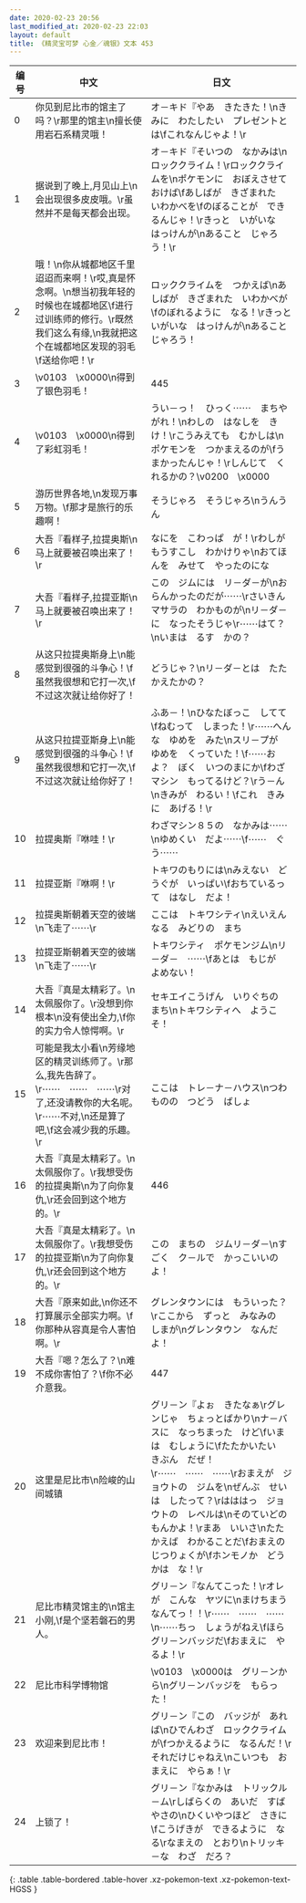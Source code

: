 ```yaml
---
date: 2020-02-23 20:56
last_modified_at: 2020-02-23 22:03
layout: default
title: 《精灵宝可梦 心金／魂银》文本 453
---
```

| 编号 | 中文 | 日文 |
| ---- | ---- | ---- |
| 0 | 你见到尼比市的馆主了吗？\r那里的馆主\n擅长使用岩石系精灵哦！ | オ－キド『やあ　きたきた！\nきみに　わたしたい　プレゼントとは\fこれなんじゃよ！\r |
| 1 | 据说到了晚上,月见山上\n会出现很多皮皮哦。\r虽然并不是每天都会出现。 | オ－キド『そいつの　なかみは\nロッククライム！\rロッククライムを\nポケモンに　おぼえさせておけば\fあしばが　きざまれた　いわかべを\fのぼることが　できるんじゃ！\rきっと　いがいな　はっけんが\nあること　じゃろう！\r |
| 2 | 哦！\n你从城都地区千里迢迢而来啊！\r哎,真是怀念啊。\n想当初我年轻的时候也在城都地区\f进行过训练师的修行。\r既然我们这么有缘,\n我就把这个在城都地区发现的羽毛\f送给你吧！\r | ロッククライムを　つかえば\nあしばが　きざまれた　いわかべが\fのぼれるように　なる！\rきっと　いがいな　はっけんが\nあること　じゃろう！ |
| 3 | \v0103　\x0000\n得到了银色羽毛！ | 445 |
| 4 | \v0103　\x0000\n得到了彩虹羽毛！ | うい－っ！　ひっく⋯⋯　まちやがれ！\nわしの　はなしを　きけ！\rこうみえても　むかしは\nポケモンを　つかまえるのが\fうまかったんじゃ！\rしんじて　くれるかの？\v0200　\x0000 |
| 5 | 游历世界各地,\n发现万事万物。\f那才是旅行的乐趣啊！ | そうじゃろ　そうじゃろ\nうんうん |
| 6 | 大吾『看样子,拉提奥斯\n马上就要被召唤出来了！\r | なにを　こわっぱ　が！\rわしが　もうすこし　わかけりゃ\nおてほんを　みせて　やったのにな |
| 7 | 大吾『看样子,拉提亚斯\n马上就要被召唤出来了！\r | この　ジムには　リ－ダ－が\nおらんかったのだが⋯⋯\rさいきん　マサラの　わかものが\nリ－ダ－に　なったそうじゃ\r⋯⋯はて？\nいまは　るす　かの？ |
| 8 | 从这只拉提奥斯身上\n能感觉到很强的斗争心！\f虽然我很想和它打一次,\f不过这次就让给你好了！ | どうじゃ？\nリ－ダ－とは　たたかえたかの？ |
| 9 | 从这只拉提亚斯身上\n能感觉到很强的斗争心！\f虽然我很想和它打一次,\f不过这次就让给你好了！ | ふあ－！\nひなたぼっこ　してて\fねむって　しまった！\r⋯⋯へんな　ゆめを　みた\nスリ－プが　ゆめを　くっていた！\f⋯⋯およ？　ぼく　いつのまにか\fわざマシン　もってるけど？\rう－ん\nきみが　わるい！\fこれ　きみに　あげる！\r |
| 10 | 拉提奥斯『咻哇！\r | わざマシン８５の　なかみは⋯⋯\nゆめくい　だよ⋯⋯\f⋯⋯　ぐう⋯⋯ |
| 11 | 拉提亚斯『咻啊！\r | トキワのもりには\nみえない　どうぐが　いっぱい\fおちているって　はなし　だよ！ |
| 12 | 拉提奥斯朝着天空的彼端\n飞走了⋯⋯\r | ここは　トキワシティ\nえいえんなる　みどりの　まち |
| 13 | 拉提亚斯朝着天空的彼端\n飞走了⋯⋯\r | トキワシティ　ポケモンジム\nリ－ダ－　⋯⋯\fあとは　もじが　よめない！ |
| 14 | 大吾『真是太精彩了。\n太佩服你了。\r没想到你根本\n没有使出全力,\f你的实力令人惊愕啊。\r | セキエイこうげん　いりぐちの　まち\nトキワシティへ　ようこそ！ |
| 15 | 可能是我太小看\n芳缘地区的精灵训练师了。\r那么,我先告辞了。\r⋯⋯　⋯⋯　⋯⋯\r对了,还没请教你的大名呢。\r⋯⋯不对,\n还是算了吧,\f这会减少我的乐趣。\r | ここは　トレ－ナ－ハウス\nつわものの　つどう　ばしょ |
| 16 | 大吾『真是太精彩了。\n太佩服你了。\r我想受伤的拉提奥斯\n为了向你复仇,\r还会回到这个地方的。\r | 446 |
| 17 | 大吾『真是太精彩了。\n太佩服你了。\r我想受伤的拉提亚斯\n为了向你复仇,\r还会回到这个地方的。\r | この　まちの　ジムリ－ダ－\nすごく　ク－ルで　かっこいいのよ！ |
| 18 | 大吾『原来如此,\n你还不打算展示全部实力啊。\f你那种从容真是令人害怕啊。\r | グレンタウンには　もういった？\rここから　ずっと　みなみの　しまが\nグレンタウン　なんだよ！ |
| 19 | 大吾『嗯？怎么了？\n难不成你害怕了？\f你不必介意我。 | 447 |
| 20 | 这里是尼比市\n险峻的山间城镇 | グリ－ン『よぉ　きたなぁ\rグレンじゃ　ちょっとばかり\nナ－バスに　なっちまった　けど\fいまは　むしょうに\fたたかいたい　きぶん　だぜ！\r⋯⋯　⋯⋯　⋯⋯\rおまえが　ジョウトの　ジムを\nぜんぶ　せいは　したって？\rはははっ　ジョウトの　レベルは\nそのていどの　もんかよ！\rまあ　いいさ\nたたかえば　わかることだ\fおまえの　じつりょくが\fホンモノか　どうかは　な！\r |
| 21 | 尼比市精灵馆主的\n馆主小刚,\f是个坚若磐石的男人。 | グリ－ン『なんてこった！\rオレが　こんな　ヤツに\nまけちまう　なんてっ！！\r⋯⋯　⋯⋯　⋯⋯\n⋯⋯ちっ　しょうがねえ\fほら　グリ－ンバッジだ\fおまえに　やるよ！\r |
| 22 | 尼比市科学博物馆 | \v0103　\x0000は　グリ－ンから\nグリ－ンバッジを　もらった！ |
| 23 | 欢迎来到尼比市！ | グリ－ン『この　バッジが　あれば\nひでんわざ　ロッククライムが\fつかえるように　なるんだ！\rそれだけじゃねえ\nこいつも　おまえに　やらぁ！\r |
| 24 | 上锁了！ | グリ－ン『なかみは　トリックル－ム\rしばらくの　あいだ　すばやさの\nひくいやつほど　さきに\fこうげきが　できるように　なる\rなまえの　とおり\nトリッキ－な　わざ　だろ？ |
{: .table .table-bordered .table-hover .xz-pokemon-text .xz-pokemon-text-HGSS }